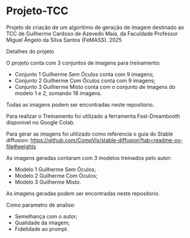 # Projeto-TCC
Projeto de criação de um algoritimo de geração de imagem destinado ao TCC de Guilherme Cardoso de Azevedo Maia, da Faculdade Professor Miguel Ângelo da Silva Santos (FeMASS). 2025

Detalhes do projeto

O projeto conta com 3 conjuntos de imagens para treinamento:
* Conjunto 1 Guilherme Sem Óculos conta com 9 imagens;
* Conjunto 2 Guilherme Com Óculos conta com 9 imagens;
* Conjunto 3 Guilherme Misto conta com o conjunto de imagens do modelo 1 e 2, somando 18 imagens.

Todas as imagens podem ser encontradas neste repositorio.

Para realizar o Treinamento foi utilizado a ferramenta Fast-Dreambooth disponivel no Google Colab.

Para gerar as imagens foi utilizado como referencia o guia do Stable diffusion: https://github.com/CompVis/stable-diffusion?tab=readme-ov-file#weights

As imagens geradas contaram com 3 modelos treinados pelo autor:
* Modelo 1 Guilherme Sem Óculos;
* Modelo 2 Guilherme Com Óculos;
* Modelo 3 Guilherme Misto.

As imagens geradas podem ser encontradas neste repositorio.

Como parametro de analise: 
* Semelhança com o autor;
* Qualidade da imagem;
* Fidelidade ao prompt.

